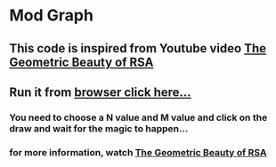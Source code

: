 # Mod Graph
## This code is inspired from Youtube video [The Geometric Beauty of RSA](https://youtu.be/1HfRrK5YxOA "The youtube video")

## Run it from [browser click here...](https://n7k5.github.io/Mod_Graph/ "Mod graph")

### You need to choose a N value and M value and click on the draw and wait for the magic to happen...
### for more information, watch [The Geometric Beauty of RSA](https://youtu.be/1HfRrK5YxOA "The youtube video")